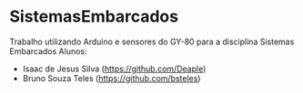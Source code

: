 # SistemasEmbarcados
Trabalho utilizando Arduino e sensores do GY-80 para a disciplina Sistemas Embarcados
Alunos:
 - Isaac de Jesus Silva (https://github.com/Deaple)
 - Bruno Souza Teles (https://github.com/bsteles)
